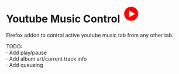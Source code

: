 # Youtube Music Control ![](icons/ytMusicIcon.png)

Firefox addon to control active youtube music tab from any other tab.

TODO:  
⋅ Add play/pause   
⋅ Add album art/current track info  
⋅ Add queueing 

 
